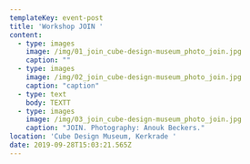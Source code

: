 ```yaml
---
templateKey: event-post
title: 'Workshop JOIN '
content:
  - type: images
    image: /img/01_join_cube-design-museum_photo_join.jpg
    caption: ""
  - type: images
    image: /img/02_join_cube-design-museum_photo_join.jpg
    caption: "caption"
  - type: text
    body: TEXTT
  - type: images
    image: /img/03_join_cube-design-museum_photo_join.jpg
    caption: "JOIN. Photography: Anouk Beckers."
location: 'Cube Design Museum, Kerkrade '
date: 2019-09-28T15:03:21.565Z
---
```

